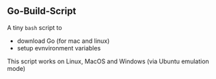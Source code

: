 Go-Build-Script
---------------

A tiny `bash` script to
- download Go (for mac and linux)
- setup evnvironment variables


This script works on Linux, MacOS and Windows (via Ubuntu emulation mode)





